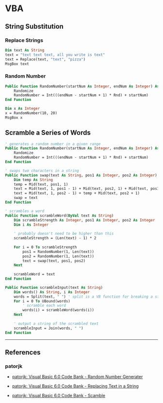 # VBA

## String Substitution

### Replace Strings

```vb
Dim text As String
text = "text text text, all you write is text"
text = Replace(text, "text", "pizza")
MsgBox text
```

### Random Number

```vb
Public Function RandomNumber(startNum As Integer, endNum As Integer) As Integer
    Randomize
    RandomNumber = Int(((endNum - startNum + 1) * Rnd) + startNum)
End Function

Dim x As Integer
x = RandomNumber(10, 20)
MsgBox x
```

## Scramble a Series of Words

```vb
' generates a random number in a given range
Public Function RandomNumber(startNum As Integer, endNum As Integer) As Integer
    Randomize
    RandomNumber = Int(((endNum - startNum + 1) * Rnd) + startNum)
End Function

' swaps two characters in a string
Public Function swap(text As String, pos1 As Integer, pos2 As Integer)
    Dim temp As String
    temp = Mid(text, pos1, 1)
    text = Mid(text, 1, pos1 - 1) + Mid(text, pos2, 1) + Mid(text, pos1 + 1)
    text = Mid(text, 1, pos2 - 1) + temp + Mid(text, pos2 + 1)
    swap = text
End Function

' scrambles a word
Public Function scrambleWord(ByVal text As String)
    Dim scrambleStrength As Integer, pos1 As Integer, pos2 As Integer
    Dim i As Integer
    
    ' probably doesn't need to be higher than this
    scrambleStrength = (Len(text) - 1) * 2
   
    For i = 0 To scrambleStrength
        pos1 = RandomNumber(1, Len(text))
        pos2 = RandomNumber(1, Len(text))
        text = swap(text, pos1, pos2)
    Next
  
    scrambleWord = text
End Function

Public Function scrambleInput(text As String)
    Dim words() As String, i As Integer
    words = Split(text, " ") ' split is a VB function for breaking a string into an array of strings
    For i = 0 To UBound(words)
        ' scramble each word
        words(i) = scrambleWord(words(i))
    Next
    
    ' output a string of the scrambled text
    scrambleInput = Join(words, " ")
End Function
```

---
## References

### patorjk

- [patorjk: Visual Basic 6.0 Code Bank - Random Number Generater](https://patorjk.com/programming/tutorials/vb6codebank.htm)

- [patorjk: Visual Basic 6.0 Code Bank - Replacing Text in a String](https://patorjk.com/programming/tutorials/vb6codebank.htm)

- [patorjk: Visual Basic 6.0 Code Bank - Scamble](https://patorjk.com/programming/tutorials/vb6codebank.htm)